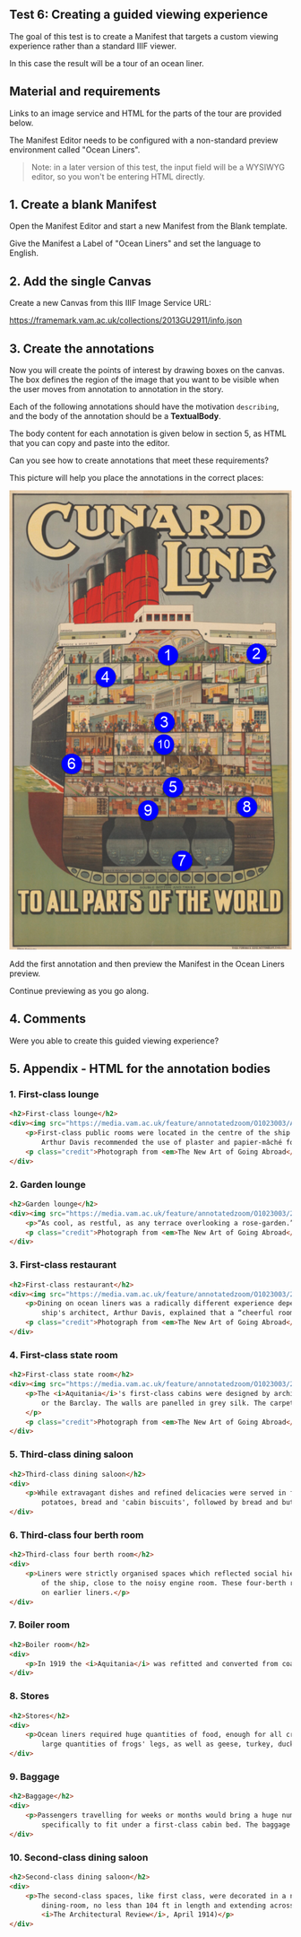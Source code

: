 ## Test 6: Creating a guided viewing experience

The goal of this test is to create a Manifest that targets a custom viewing experience rather than a standard IIIF viewer.

In this case the result will be a tour of an ocean liner.

## Material and requirements

Links to an image service and HTML for the parts of the tour are provided below.

The Manifest Editor needs to be configured with a non-standard preview environment called "Ocean Liners".

> Note: in a later version of this test, the input field will be a WYSIWYG editor, so you won't be entering HTML directly.

## 1. Create a blank Manifest

Open the Manifest Editor and start a new Manifest from the Blank template.

Give the Manifest a Label of "Ocean Liners" and set the language to English.

## 2. Add the single Canvas

Create a new Canvas from this IIIF Image Service URL:

https://framemark.vam.ac.uk/collections/2013GU2911/info.json

## 3. Create the annotations

Now you will create the points of interest by drawing boxes on the canvas.
The box defines the region of the image that you want to be visible when the user moves from annotation to annotation in the story.

Each of the following annotations should have the motivation `describing`, and the body of the annotation should be a **TextualBody**.

The body content for each annotation is given below in section 5, as HTML that you can copy and paste into the editor.

Can you see how to create annotations that meet these requirements?

This picture will help you place the annotations in the correct places:

![Ocean Liners Guide](./06-ocean-liners-guide.png)

Add the first annotation and then preview the Manifest in the Ocean Liners preview.

Continue previewing as you go along.

## 4. Comments

Were you able to create this guided viewing experience?


## 5. Appendix - HTML for the annotation bodies

### 1. First-class lounge

```html
<h2>First-class lounge</h2>
<div><img src="https://media.vam.ac.uk/feature/annotatedzoom/O1023003/Aquitania-lounge-drawing-room-cropped.jpg" width=300 height=250/>
    <p>First-class public rooms were located in the centre of the ship — the most stable and comfortable areas on board. The <i>Aquitania</i>'s opulent interiors were inspired by classical architecture &ndash; spot the Ionic columns in the lounge. Architect
        Arthur Davis recommended the use of plaster and papier-mâché for ceilings, domes, and other decorative moulding, but advised against using marble and brickwork, as these would make the ship top-heavy.</p>
    <p class="credit">Photograph from <em>The New Art of Going Abroad</em>, 1929, US. National Art Library: 38041986015030. © Victoria and Albert Museum, London</p>
</div>
```

### 2. Garden lounge

```html
<h2>Garden lounge</h2>
<div><img src="https://media.vam.ac.uk/feature/annotatedzoom/O1023003/2017KE6202-Aquitania-Garden-Lounge-cropped.jpg" width=300 height=250/>
    <p>“As cool, as restful, as any terrace overlooking a rose-garden.” (<i>The New Art of Going Abroad</i>, 1929). Overlooking the sea and decorated with palms, the garden lounge was a fashionable place to have tea and was sometimes used for dancing.</p>
    <p class="credit">Photograph from <em>The New Art of Going Abroad</em>, 1929, US. National Art Library: 38041986015030. © Victoria and Albert Museum, London</p>
</div>
```

### 3. First-class restaurant

```html
<h2>First-class restaurant</h2>
<div><img src="https://media.vam.ac.uk/feature/annotatedzoom/O1023003/2017KE6204-Aquitania-restaurant-cropped.jpg" width=300 height=250/>
    <p>Dining on ocean liners was a radically different experience depending on the class of travel. In first class, the <i>Aquitania</i>'s Louis XVI-style dining room offered seating in small isolated groups, echoing elegant restaurants on land. The
        ship's architect, Arthur Davis, explained that a “cheerful room with comfortable surroundings” was a necessary distraction from “the often very unpleasant conditions” at sea. </p>
    <p class="credit">Photograph from <em>The New Art of Going Abroad</em>, 1929, US. National Art Library: 38041986015030. © Victoria and Albert Museum, London</p>
</div>
```

### 4. First-class state room

```html
<h2>First-class state room</h2>
<div><img src="https://media.vam.ac.uk/feature/annotatedzoom/O1023003/2017KE6205-state-rooms-on-B-deck-+-D-deck-cropped.jpg" width=300 height=250/>
    <p>The <i>Aquitania</i>'s first-class cabins were designed by architect Arthur Davis, whose firm, Mewès and Davis Architects, had decorated the famously opulent Ritz hotels in Paris and London. The cabins were “as spacious as a bedroom at the Ritz
        or the Barclay. The walls are panelled in grey silk. The carpets are vibrant blue and yellow, as are also the striped silk chair coverings. Note the bath — just off-stage, and the electric heater”. (<i>The New Art of Going Abroad</i>, 1929).
    </p>
    <p class="credit">Photograph from <em>The New Art of Going Abroad</em>, 1929, US. National Art Library: 38041986015030. © Victoria and Albert Museum, London</p>
</div>
```

### 5. Third-class dining saloon

```html
<h2>Third-class dining saloon</h2>
<div>
    <p>While extravagant dishes and refined delicacies were served in first class, third-class meals were less sophisticated. A third-class lunch on a Cunard ship in the 1920s could include rice soup, boiled haddock or braised beef with cabbage, boiled
        potatoes, bread and 'cabin biscuits', followed by bread and butter pudding. To save space, passengers sat at long communal tables on chairs bolted to the floor, in case of bad weather.</p>
</div>
```

### 6. Third-class four berth room

```html
<h2>Third-class four berth room</h2>
<div>
    <p>Liners were strictly organised spaces which reflected social hierarchies. Although people travelling in third class could account for 60% of the total number of passengers, they were segregated into a relatively small space in the lower decks
        of the ship, close to the noisy engine room. These four-berth rooms had none of the luxurious furnishings or fabrics found in first class, but they were an improvement on the communal sleeping quarters provided for steerage-class passengers
        on earlier liners.</p>
</div>
```

### 7. Boiler room

```html
<h2>Boiler room</h2>
<div>
    <p>In 1919 the <i>Aquitania</i> was refitted and converted from coal-burning to oil-burning engines, which meant fewer crew were required to labour in the engine room.</p>
</div>
```

### 8. Stores

```html
<h2>Stores</h2>
<div>
    <p>Ocean liners required huge quantities of food, enough for all crew and passengers — the equivalent to feeding a floating city. Cunard catered for varied tastes. Provisions for one trip included 500 sheep kidneys, 400 ox tails, 800 tongues and
        large quantities of frogs' legs, as well as geese, turkey, duck, game and “75 heads of cattle and calfs”.</p>
</div>
```

### 9. Baggage

```html
<h2>Baggage</h2>
<div>
    <p>Passengers travelling for weeks or months would bring a huge number of trunks, most of which were kept in the baggage store deep in the hull of the ship. Cabins could only accommodate smaller trunks. Louis Vuitton designed the 'steamer trunk'
        specifically to fit under a first-class cabin bed. The baggage store was opened daily so that maids or stewards could collect personal items that were needed during the voyage.</p>
</div>
```

### 10. Second-class dining saloon

```html
<h2>Second-class dining saloon</h2>
<div>
    <p>The second-class spaces, like first class, were decorated in a neo-classical style. “The second-class accommodation on the vessel, though not so sumptuous as the first-class, is still very elaborate and comfortable”, explained the architect. “The
        dining-room, no less than 104 ft in length and extending across the whole width of the ship, is decorated with paintings adapted from panels by Pergolesi”— the 18th-century decorative artist. (Arthur Davis,
        <i>The Architectural Review</i>, April 1914)</p>
</div>
```

<!-- https://stephenwf.github.io/ocean-liners.json -->
